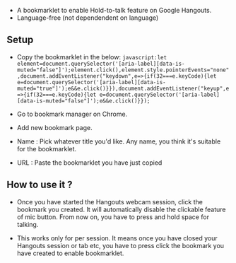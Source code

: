 - A bookmarklet to enable Hold-to-talk feature on Google Hangouts.
- Language-free (not dependendent on language)

## Setup
- Copy the bookmarklet in the below:
    ```javascript:let element=document.querySelector('[aria-label][data-is-muted="false"]');element.click(),element.style.pointerEvents="none",document.addEventListener("keydown",e=>{if(32===e.keyCode){let e=document.querySelector('[aria-label][data-is-muted="true"]');e&&e.click()}}),document.addEventListener("keyup",e=>{if(32===e.keyCode){let e=document.querySelector('[aria-label][data-is-muted="false"]');e&&e.click()}});```

- Go to bookmark manager on Chrome.
- Add new bookmark page.
- Name : Pick whatever title you'd like. Any name, you think it's suitable for the bookmarklet.
- URL : Paste the bookmarklet you have just copied

## How to use it ?
- Once you have started the Hangouts webcam session, click the bookmark you created. It will automatically disable the clickable feature of mic button. From now on, you have to press and hold space for talking. 

- This works only for per session. It means once you have closed your Hangouts session or tab etc, you have to press click the bookmark you have created to enable bookmarklet.